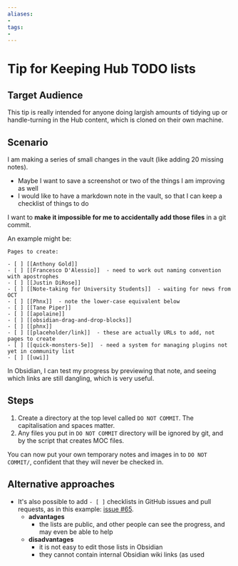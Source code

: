 ```yaml
---
aliases:
- 
tags:
- 
---
```


# Tip for Keeping Hub TODO lists

## Target Audience

This tip is really intended for anyone doing largish amounts of tidying up or handle-turning in the Hub content, which is cloned on their own machine.

## Scenario

I am making a series of small changes in the vault (like adding 20 missing notes).

- Maybe I want to save a screenshot or two of the things I am improving as well
- I would like to have a markdown note in the vault, so that I can keep a checklist of things to do

I want to **make it impossible for me to accidentally add those files** in a git commit.

An example might be:

```
Pages to create:

- [ ] [[Anthony Gold]]  
- [ ] [[Francesco D'Alessio]]  - need to work out naming convention with apostrophes
- [ ] [[Justin DiRose]]  
- [ ] [[Note-taking for University Students]]  - waiting for news from OCT
- [ ] [[Phnx]]  - note the lower-case equivalent below
- [ ] [[Tane Piper]]  
- [ ] [[apolaine]]  
- [ ] [[obsidian-drag-and-drop-blocks]]  
- [ ] [[phnx]]  
- [ ] [[placeholder/link]]  - these are actually URLs to add, not pages to create
- [ ] [[quick-monsters-5e]]  - need a system for managing plugins not yet in community list
- [ ] [[uwi]]
```

In Obsidian, I can test my progress by previewing that note, and seeing which links are still dangling, which is very useful.

## Steps

1. Create a directory at the top level called `DO NOT COMMIT`. The capitalisation and spaces matter.
2. Any files you put in `DO NOT COMMIT` directory will be ignored by git, and by the script that creates MOC files.

You can now put your own temporary notes and images in to `DO NOT COMMIT/`, confident that they will never be checked in.

## Alternative approaches

- It's also possible to add `- [ ]` checklists in GitHub issues and pull requests, as in this example: [issue #65](https://github.com/obsidian-community/obsidian-hub/issues/65).
    - **advantages**
        - the lists are public, and other people can see the progress, and may even be able to help
    - **disadvantages**
        - it is not easy to edit those lists in Obsidian
        - they cannot contain internal Obsidian wiki links (as used 